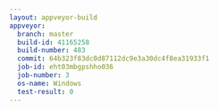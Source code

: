 ```yaml
---
layout: appveyor-build
appveyor:
  branch: master
  build-id: 41165258
  build-number: 483
  commit: 64b323f83dc0d87112dc9e3a30dc4f8ea31933f1
  job-id: eht03mbgpshho036
  job-number: 3
  os-name: Windows
  test-result: 0
---
```

